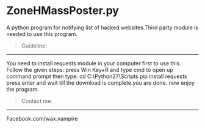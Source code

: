# ZoneHMassPoster.py
A python program for notifying list of hacked websites.Third party module is needed to use this program.

> Guideline:
------------
You need to install requests module in your computer first to use this.
Follow the given steps:
press Win Key+R and type cmd to open up command prompt
then type:
cd C:\Python27\Scripts
pip install requests
press enter and wait till the download is complete.you are done.
now enjoy the program.

> Contact me:
-------------
Facebook.com/wax.vampire
